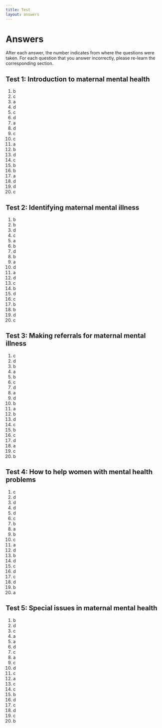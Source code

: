 ```yaml
---
title: Test
layout: answers
---
```


# Answers

After each answer, the number indicates from where the questions were taken. For each question that you answer incorrectly, please re-learn the corresponding section.

## Test 1: Introduction to maternal mental health

1.	b
2.	c
3.	a
4.	d
5.	c
6.	d
7.	a
8.	d
9.	c
10.	c
11.	a
12.	b
13.	d
14.	c
15.	b
16.	b
17.	a
18.	d
19.	d
20.	c

## Test 2: Identifying maternal mental illness

1.	b
2.	b
3.	d
4.	c
5.	a
6.	b
7.	d
8.	b
9.	a
10.	d
11.	a
12.	d
13.	c
14.	b
15.	d
16.	c
17.	b
18.	b
19.	d
20.	c 

## Test 3: Making referrals for maternal mental illness

1.	c
2.	d
3.	b
4.	a
5.	b
6.	c
7.	d
8.	a
9.	d
10.	b
11.	a
12.	b
13.	d
14.	c
15.	b
16.	c
17.	d
18.	a
19.	c
20.	b

## Test 4: How to help women with mental health problems

1.	c
2.	d
3.	d
4.	d
5.	d
6.	c
7.	b
8.	a
9.	b
10.	c
11.	a
12.	d
13.	b
14.	d
15.	c
16.	d
17.	c
18.	d
19.	b
20.	a

## Test 5: Special issues in maternal mental health

1.	b
2.	d
3.	c
4.	a
5.	a
6.	d
7.	c
8.	a
9. 	c
10.	d
11.	c
12.	a
13.	c
14.	c
15.	b
16.	d
17.	c
18.	d
19.	c
20.	b